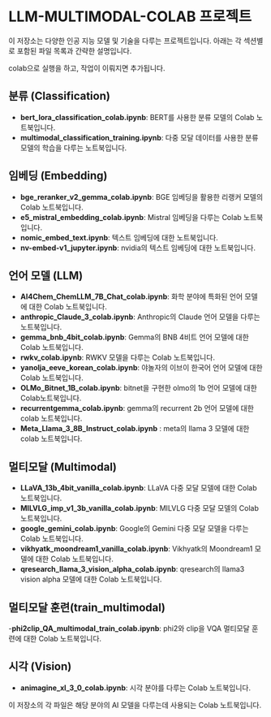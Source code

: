 # LLM-MULTIMODAL-COLAB 프로젝트

이 저장소는 다양한 인공 지능 모델 및 기술을 다루는 프로젝트입니다. 아래는 각 섹션별로 포함된 파일 목록과 간략한 설명입니다.

colab으로 실행을 하고, 작업이 이뤄지면 추가됩니다.

## 분류 (Classification)
- **bert_lora_classification_colab.ipynb**: BERT를 사용한 분류 모델의 Colab 노트북입니다.
- **multimodal_classification_training.ipynb**: 다중 모달 데이터를 사용한 분류 모델의 학습을 다루는 노트북입니다.

## 임베딩 (Embedding)
- **bge_reranker_v2_gemma_colab.ipynb**: BGE 임베딩을 활용한 리랭커 모델의 Colab 노트북입니다.
- **e5_mistral_embedding_colab.ipynb**: Mistral 임베딩을 다루는 Colab 노트북입니다.
- **nomic_embed_text.ipynb**: 텍스트 임베딩에 대한 노트북입니다.
- **nv-embed-v1_jupyter.ipynb**: nvidia의 텍스트 임베딩에 대한 노트북입니다.

## 언어 모델 (LLM)
- **AI4Chem_ChemLLM_7B_Chat_colab.ipynb**: 화학 분야에 특화된 언어 모델에 대한 Colab 노트북입니다.
- **anthropic_Claude_3_colab.ipynb**: Anthropic의 Claude 언어 모델을 다루는 노트북입니다.
- **gemma_bnb_4bit_colab.ipynb**: Gemma의 BNB 4비트 언어 모델에 대한 Colab 노트북입니다.
- **rwkv_colab.ipynb**: RWKV 모델을 다루는 Colab 노트북입니다.
- **yanolja_eeve_korean_colab.ipynb**:  야놀자의 이브이 한국어 언어 모델에 대한 Colab 노트북입니다.
- **OLMo_Bitnet_1B_colab.ipynb**: bitnet을 구현한 olmo의 1b 언어 모델에 대한 Colab노트북입니다.
- **recurrentgemma_colab.ipynb**: gemma의 recurrent 2b 언어 모델에 대한 colab 노트북입니다.
- **Meta_Llama_3_8B_Instruct_colab.ipynb** : meta의 llama 3 모델에 대한 colab 노트북입니다.

## 멀티모달 (Multimodal)
- **LLaVA_13b_4bit_vanilla_colab.ipynb**: LLaVA 다중 모달 모델에 대한 Colab 노트북입니다.
- **MILVLG_imp_v1_3b_vanilla_colab.ipynb**: MILVLG 다중 모달 모델의 Colab 노트북입니다.
- **google_gemini_colab.ipynb**: Google의 Gemini 다중 모달 모델을 다루는 Colab 노트북입니다.
- **vikhyatk_moondream1_vanilla_colab.ipynb**: Vikhyatk의 Moondream1 모델에 대한 Colab 노트북입니다.
- **qresearch_llama_3_vision_alpha_colab.ipynb**: qresearch의 llama3 vision alpha 모델에 대한 Colab 노트북입니다. 

## 멀티모달 훈련(train_multimodal)
-**phi2clip_QA_multimodal_train_colab.ipynb**: phi2와 clip을 VQA 멀티모달 훈련에 대한 Colab 노트북입니다.

## 시각 (Vision)
- **animagine_xl_3_0_colab.ipynb**: 시각 분야를 다루는 Colab 노트북입니다.


이 저장소의 각 파일은 해당 분야의 AI 모델을 다루는데 사용되는 Colab 노트북입니다.
